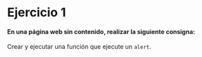 # Ejercicio 1

#### En una página web sin contenido, realizar la siguiente consigna:

Crear y ejecutar una función que ejecute un ``alert``.
